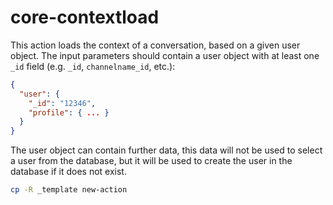 # core-contextload

This action loads the context of a conversation, based on a given user object. The input parameters should contain a user object with at least one `_id` field (e.g. `_id`, `channelname_id`, etc.):

```json
{
  "user": {
    "_id": "12346",
    "profile": { ... }
  }
}
```

The user object can contain further data, this data will not be used to select a user from the database, but it will be used to create the user in the database if it does not exist.

```bash
cp -R _template new-action
```